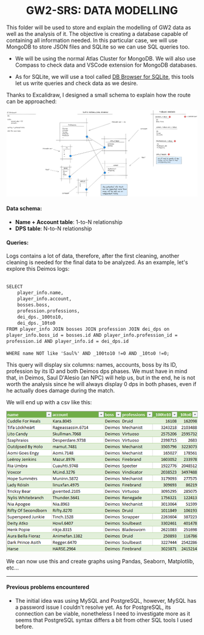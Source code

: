 <div align='center'>
    <h1>GW2-SRS: DATA MODELLING</h1>
</div>


This folder will be used to store and explain the modelling of GW2 data as well as the analysis of it. The objective is creating a database capable of containing all information needed. In this particular case, we will use MongoDB to store JSON files and SQLite so we can use SQL queries too.

- We will be using the normal Atlas Cluster for MongoDB. We will also use Compass to check data and VSCode extension for MongoDB databases.

- As for SQLite, we will use a tool called [DB Browser for SQLite](https://sqlitebrowser.org/), this tools let us write queries and check data as we desire.

Thanks to Excalidraw, I designed a small schema to explain how the route can be approached:

![SQL_schema](sql_schema.png 'SQL_schema')

#### Data schema:
- **Name + Account table**: 1-to-N relationship
- **DPS table**: N-to-N relationship

#### Queries:
Logs contains a lot of data, therefore, after the first cleaning, another cleaning is needed for the final data to be analyzed. As an example, let's explore this Deimos logs:

<pre><code>
SELECT
	player_info.name,
	player_info.account,
	bosses.boss,
	profession.professions,
	dei_dps._100to10,
	dei_dps._10to0
FROM player_info JOIN bosses JOIN profession JOIN dei_dps on player_info.boss_id = bosses.id AND player_info.profession_id = profession.id AND player_info.id = dei_dps.id

WHERE name NOT like 'Saul%' AND _100to10 !=0 AND _10to0 !=0;
</code></pre>

This query will display six columns: names, accounts, boss by its ID, profession by its ID and both Deimos dps phases.
We must have in mind that, in Deimos, Saul D'Alesio (an NPC) will help us, but in the end, he is not worth the analysis since he will always display 0 dps in both phases, even if he actually does damage during the match.

We will end up with a csv like this:

![deimos_csv](Data_modelling\pic_files\dei_csv.png 'dei_csv')

We can now use this and create graphs using Pandas, Seaborn, Matplotlib, etc...

---

#### Previous problems encountered
- The initial idea was using MySQL and PostgreSQL, however, MySQL has a password issue I couldn't resolve yet. As for PostgreSQL, its connection can be viable, nonetheless I need to investigate more as it seems that PostgreSQL syntax differs a bit from other SQL tools I used before.